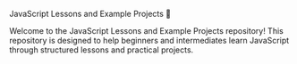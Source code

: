 JavaScript Lessons and Example Projects 🚀

Welcome to the JavaScript Lessons and Example Projects repository! This repository is designed to help beginners and intermediates learn JavaScript through structured lessons and practical projects.

